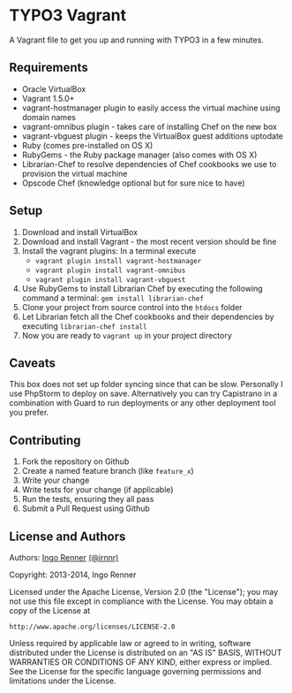 # TYPO3 Vagrant

A Vagrant file to get you up and running with TYPO3 in a few minutes.


## Requirements

* Oracle VirtualBox
* Vagrant 1.5.0+
* vagrant-hostmanager plugin to easily access the virtual machine using domain names
* vagrant-omnibus plugin - takes care of installing Chef on the new box
* vagrant-vbguest plugin - keeps the VirtualBox guest additions uptodate 
* Ruby (comes pre-installed on OS X)
* RubyGems - the Ruby package manager (also comes with OS X) 
* Librarian-Chef to resolve dependencies of Chef cookbooks we use to provision the virtual machine
* Opscode Chef (knowledge optional but for sure nice to have)


## Setup

1. Download and install VirtualBox
2. Download and install Vagrant - the most recent version should be fine
3. Install the vagrant plugins: In a terminal execute 
    - `vagrant plugin install vagrant-hostmanager` 
    - `vagrant plugin install vagrant-omnibus` 
    - `vagrant plugin install vagrant-vbguest` 
4. Use RubyGems to install Librarian Chef by executing the following command a terminal: `gem install librarian-chef`
5. Clone your project from source control into the `htdocs` folder
6. Let Librarian fetch all the Chef cookbooks and their dependencies by executing `librarian-chef install`
7. Now you are ready to `vagrant up` in your project directory

## Caveats

This box does not set up folder syncing since that can be slow. Personally I use PhpStorm to deploy on save. Alternatively you can try Capistrano in a combination with Guard to run deployments or any other deployment tool you prefer.

## Contributing

1. Fork the repository on Github
2. Create a named feature branch (like `feature_x`)
3. Write your change
4. Write tests for your change (if applicable)
5. Run the tests, ensuring they all pass
6. Submit a Pull Request using Github


## License and Authors

Authors: [Ingo Renner](http://github.com/irnnr) [(@irnnr)](http://twitter.com/irnnr)

Copyright: 2013-2014, Ingo Renner

Licensed under the Apache License, Version 2.0 (the "License");
you may not use this file except in compliance with the License.
You may obtain a copy of the License at

    http://www.apache.org/licenses/LICENSE-2.0

Unless required by applicable law or agreed to in writing, software
distributed under the License is distributed on an "AS IS" BASIS,
WITHOUT WARRANTIES OR CONDITIONS OF ANY KIND, either express or implied.
See the License for the specific language governing permissions and
limitations under the License.
